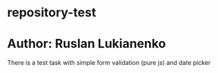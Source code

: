 # repository-test
# Author: Ruslan Lukianenko
There is a test task with simple form validation (pure js) and date picker
